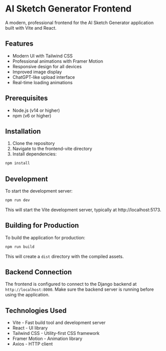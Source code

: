# AI Sketch Generator Frontend

A modern, professional frontend for the AI Sketch Generator application built with Vite and React.

## Features

- Modern UI with Tailwind CSS
- Professional animations with Framer Motion
- Responsive design for all devices
- Improved image display
- ChatGPT-like upload interface
- Real-time loading animations

## Prerequisites

- Node.js (v14 or higher)
- npm (v6 or higher)

## Installation

1. Clone the repository
2. Navigate to the frontend-vite directory
3. Install dependencies:

```bash
npm install
```

## Development

To start the development server:

```bash
npm run dev
```

This will start the Vite development server, typically at http://localhost:5173.

## Building for Production

To build the application for production:

```bash
npm run build
```

This will create a `dist` directory with the compiled assets.

## Backend Connection

The frontend is configured to connect to the Django backend at `http://localhost:8000`. Make sure the backend server is running before using the application.

## Technologies Used

- Vite - Fast build tool and development server
- React - UI library
- Tailwind CSS - Utility-first CSS framework
- Framer Motion - Animation library
- Axios - HTTP client
